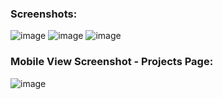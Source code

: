 


### Screenshots:
![image](https://user-images.githubusercontent.com/50495939/226081259-6f4e7099-d17c-4d10-be5c-458a2207d27b.png)
![image](https://user-images.githubusercontent.com/50495939/226081300-5a65d568-4dd5-4dbe-94d2-71ec993b410a.png)
![image](https://user-images.githubusercontent.com/50495939/226081339-c42e79eb-ea42-4e12-b871-0f432f5a5960.png)
### Mobile View Screenshot - Projects Page:
![image](https://user-images.githubusercontent.com/50495939/226081448-fb498797-2610-451a-8d59-f1a7794e1129.png)




